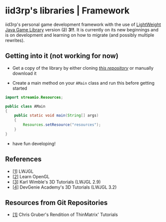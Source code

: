 # iid3rp's libraries | Framework

iid3rp's personal game development framework with the 
use of [LightWeight Java Game Library](https://lwjgl.org) version (~~2~~) **3!!**. It is currently 
on its new beginnings
and is on development and learning on how to migrate (and possibly multiple rewrites).

## Getting into it (not working for now)

* Get a copy of the library by either cloning [*this repository*](https://github.com/iid3rp/framework)
or manually download it

* Create a main method on your `AMain` class and run this before getting started

```java
import streamio.Resources;

public class AMain
{
    public static void main(String[] args)
    {
        Resources.setResource("resources");
    }
}
```

* have fun developing!

## References

* [[1]](https://lwjgl.org) LWJGL
* [[2]](https://learnopengl.com) Learn OpenGL
* [[3]](https://www.youtube.com/watch?v=VS8wlS9hF8E&list=PLRIWtICgwaX0u7Rf9zkZhLoLuZVfUksDP) Karl Wimble's 3D Tutorials (LWJGL 2.9)
* [[4]](https://www.youtube.com/playlist?list=PL4QbKfRYvHvSJSVgHawYIvcIA0CcgnMzw) DevGenie Academy's 3D Tutorials (LWJGL 3.2)


## Resources from Git Repositories

* [[1]](https://github.com/gruberchris/ThinMatrixGame) Chris Gruber's Rendition of ThinMatrix' Tutorials
